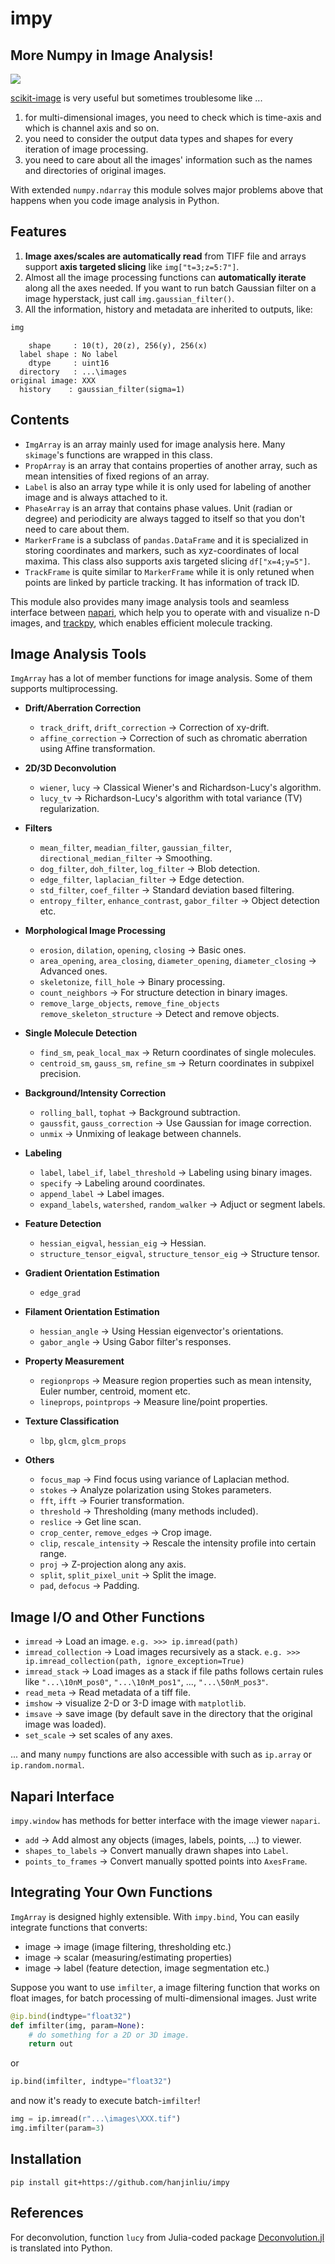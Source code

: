 # impy

## More Numpy in Image Analysis! 

![](Figs/Img.png)

[scikit-image](https://github.com/scikit-image/scikit-image) is very useful but sometimes troublesome like ...
1. for multi-dimensional images, you need to check which is time-axis and which is channel axis and so on.
2. you need to consider the output data types and shapes for every iteration of image processing.
3. you need to care about all the images' information such as the names and directories of original images.

With extended `numpy.ndarray` this module solves major problems above that happens when you code image analysis in Python. 

## Features

1. **Image axes/scales are automatically read** from TIFF file and arrays support **axis targeted slicing** like `img["t=3;z=5:7"]`.
2. Almost all the image processing functions can **automatically iterate** along all the axes needed. If you want to run batch Gaussian filter on a image hyperstack, just call `img.gaussian_filter()`.
3. All the information, history and metadata are inherited to outputs, like:

```python
img
```

```
    shape     : 10(t), 20(z), 256(y), 256(x)
  label shape : No label
    dtype     : uint16
  directory   : ...\images
original image: XXX
  history    : gaussian_filter(sigma=1)
```

## Contents

- `ImgArray` is an array mainly used for image analysis here. Many `skimage`'s functions are wrapped in this class.
- `PropArray` is an array that contains properties of another array, such as mean intensities of fixed regions of an array. 
- `Label` is also an array type while it is only used for labeling of another image and is always attached to it. 
- `PhaseArray` is an array that contains phase values. Unit (radian or degree) and periodicity are always tagged to itself so that you don't need to care about them. 
- `MarkerFrame` is a subclass of `pandas.DataFrame` and it is specialized in storing coordinates and markers, such as xyz-coordinates of local maxima. This class also supports axis targeted slicing `df["x=4;y=5"]`.
- `TrackFrame` is quite similar to `MarkerFrame` while it is only retuned when points are linked by particle tracking. It has information of track ID.

This module also provides many image analysis tools and seamless interface between [napari](https://github.com/napari/napari), which help you to operate with and visualize n-D images, and [trackpy](https://github.com/soft-matter/trackpy), which enables efficient molecule tracking.


## Image Analysis Tools

`ImgArray` has a lot of member functions for image analysis. Some of them supports multiprocessing.

- **Drift/Aberration Correction**
  - `track_drift`, `drift_correction` &rarr; Correction of xy-drift.
  - `affine_correction` &rarr; Correction of such as chromatic aberration using Affine transformation.

- **2D/3D Deconvolution**
  - `wiener`, `lucy` &rarr; Classical Wiener's and Richardson-Lucy's algorithm.
  - `lucy_tv` &rarr; Richardson-Lucy's algorithm with total variance (TV) regularization.

- **Filters**
  - `mean_filter`, `meadian_filter`, `gaussian_filter`, `directional_median_filter` &rarr; Smoothing.
  - `dog_filter`, `doh_filter`, `log_filter` &rarr; Blob detection.
  - `edge_filter`, `laplacian_filter` &rarr; Edge detection.
  - `std_filter`, `coef_filter` &rarr; Standard deviation based filtering.
  - `entropy_filter`, `enhance_contrast`, `gabor_filter` &rarr; Object detection etc.

- **Morphological Image Processing**
  - `erosion`, `dilation`, `opening`, `closing` &rarr; Basic ones.
  - `area_opening`, `area_closing`, `diameter_opening`, `diameter_closing` &rarr; Advanced ones.
  - `skeletonize`, `fill_hole` &rarr; Binary processing.
  - `count_neighbors` &rarr; For structure detection in binary images.
  - `remove_large_objects`, `remove_fine_objects` `remove_skeleton_structure` &rarr; Detect and remove objects.

- **Single Molecule Detection**
  - `find_sm`, `peak_local_max` &rarr; Return coordinates of single molecules.
  - `centroid_sm`, `gauss_sm`, `refine_sm` &rarr; Return coordinates in subpixel precision.

- **Background/Intensity Correction**
  - `rolling_ball`, `tophat` &rarr; Background subtraction.
  - `gaussfit`, `gauss_correction` &rarr; Use Gaussian for image correction.
  - `unmix` &rarr; Unmixing of leakage between channels.

- **Labeling**
  - `label`, `label_if`, `label_threshold` &rarr; Labeling using binary images.
  - `specify` &rarr; Labeling around coordinates.
  - `append_label` &rarr; Label images.
  - `expand_labels`, `watershed`, `random_walker` &rarr; Adjuct or segment labels.

- **Feature Detection**
  - `hessian_eigval`, `hessian_eig` &rarr; Hessian.
  - `structure_tensor_eigval`, `structure_tensor_eig` &rarr; Structure tensor.

- **Gradient Orientation Estimation**
  - `edge_grad`

- **Filament Orientation Estimation**
  - `hessian_angle` &rarr; Using Hessian eigenvector's orientations.
  - `gabor_angle` &rarr; Using Gabor filter's responses.

- **Property Measurement**
  - `regionprops` &rarr; Measure region properties such as mean intensity, Euler number, centroid, moment etc.
  - `lineprops`, `pointprops` &rarr; Measure line/point properties.

- **Texture Classification**
  - `lbp`, `glcm`, `glcm_props`

- **Others**
  - `focus_map` &rarr; Find focus using variance of Laplacian method. 
  - `stokes` &rarr; Analyze polarization using Stokes parameters.
  - `fft`, `ifft` &rarr; Fourier transformation.
  - `threshold` &rarr; Thresholding (many methods included).
  - `reslice` &rarr; Get line scan.
  - `crop_center`, `remove_edges` &rarr; Crop image.
  - `clip`, `rescale_intensity` &rarr; Rescale the intensity profile into certain range.
  - `proj` &rarr; Z-projection along any axis.
  - `split`, `split_pixel_unit` &rarr; Split the image.
  - `pad`, `defocus` &rarr; Padding.

## Image I/O and Other Functions

- `imread` &rarr; Load an image. `e.g. >>> ip.imread(path)`
- `imread_collection` &rarr; Load images recursively as a stack. `e.g. >>> ip.imread_collection(path, ignore_exception=True)`
- `imread_stack` &rarr; Load images as a stack if file paths follows certain rules like `"...\10nM_pos0"`, `"...\10nM_pos1"`, ..., `"...\50nM_pos3"`.
- `read_meta` &rarr; Read metadata of a tiff file.
- `imshow` &rarr; visualize 2-D or 3-D image with `matplotlib`.
- `imsave` &rarr; save image (by default save in the directory that the original image was loaded).
- `set_scale` &rarr; set scales of any axes.

... and many `numpy` functions are also accessible with such as `ip.array` or `ip.random.normal`.


## Napari Interface

`impy.window` has methods for better interface with the image viewer `napari`.

- `add` &rarr; Add almost any objects (images, labels, points, ...) to viewer.
- `shapes_to_labels` &rarr; Convert manually drawn shapes into `Label`.
- `points_to_frames` &rarr; Convert manually spotted points into `AxesFrame`.



## Integrating Your Own Functions

`ImgArray` is designed highly extensible. With `impy.bind`, You can easily integrate functions that converts:

- image &rarr; image (image filtering, thresholding etc.)
- image &rarr; scalar (measuring/estimating properties)
- image &rarr; label (feature detection, image segmentation etc.)

Suppose you want to use `imfilter`, a image filtering function that works on float images, for batch processing of multi-dimensional images. Just write

```python
@ip.bind(indtype="float32")
def imfilter(img, param=None):
    # do something for a 2D or 3D image.
    return out
```

or

```python
ip.bind(imfilter, indtype="float32")
```

and now it's ready to execute batch-`imfilter`!

```python
img = ip.imread(r"...\images\XXX.tif")
img.imfilter(param=3)
```

## Installation

```
pip install git+https://github.com/hanjinliu/impy
```

## References
For deconvolution, function `lucy` from Julia-coded package [Deconvolution.jl](https://github.com/JuliaDSP/Deconvolution.jl) is translated into Python.
